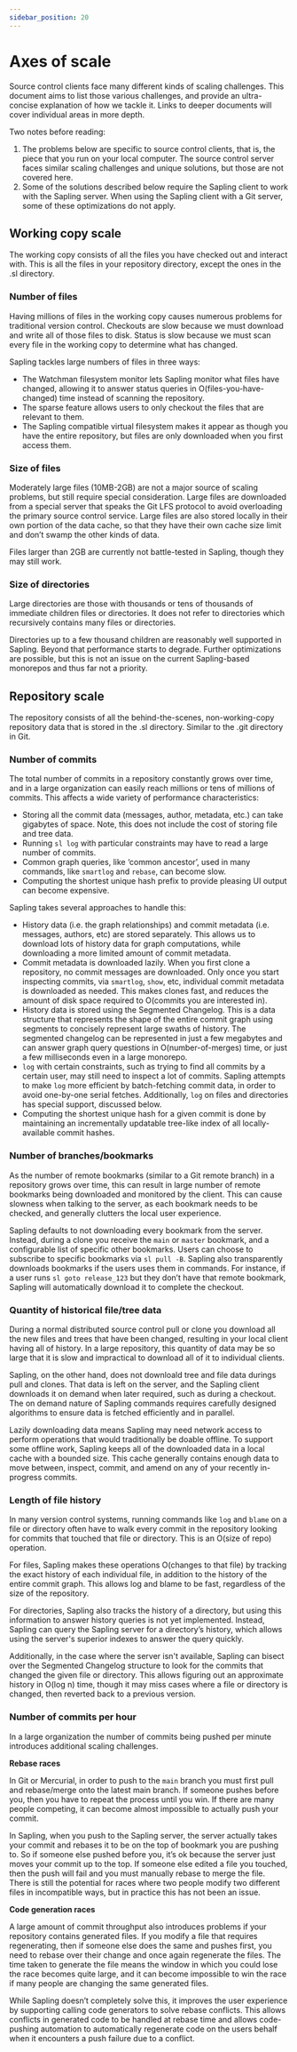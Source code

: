 ```yaml
---
sidebar_position: 20
---
```

# Axes of scale

Source control clients face many different kinds of scaling challenges.  This document aims to list those various challenges, and provide an ultra-concise explanation of how we tackle it.  Links to deeper documents will cover individual areas in more depth.

Two notes before reading:

1. The problems below are specific to source control clients, that is, the piece that you run on your local computer.  The source control server faces similar scaling challenges and unique solutions, but those are not covered here.
2. Some of the solutions described below require the Sapling client to work with the Sapling server.  When using the Sapling client with a Git server, some of these optimizations do not apply.

## Working copy scale

The working copy consists of all the files you have checked out and interact with.  This is all the files in your repository directory, except the ones in the .sl directory.

### Number of files

Having millions of files in the working copy causes numerous problems for traditional version control. Checkouts are slow because we must download and write all of those files to disk.  Status is slow because we must scan every file in the working copy to determine what has changed.

Sapling tackles large numbers of files in three ways:

* The Watchman filesystem monitor lets Sapling monitor what files have changed, allowing it to answer status queries in O(files-you-have-changed) time instead of scanning the repository.
* The sparse feature allows users to only checkout the files that are relevant to them.
* The Sapling compatible virtual filesystem makes it appear as though you have the entire repository, but files are only downloaded when you first access them.

### Size of files

Moderately large files (10MB-2GB) are not a major source of scaling problems, but still require special consideration.  Large files are downloaded from a special server that speaks the Git LFS protocol to avoid overloading the primary source control service.  Large files are also stored locally in their own portion of the data cache, so that they have their own cache size limit and don’t swamp the other kinds of data.

Files larger than 2GB are currently not battle-tested in Sapling, though they may still work.

### Size of directories

Large directories are those with thousands or tens of thousands of immediate children files or directories.  It does not refer to directories which recursively contains many files or directories.

Directories up to a few thousand children are reasonably well supported in Sapling. Beyond that performance starts to degrade.  Further optimizations are possible, but this is not an issue on the current Sapling-based monorepos and thus far not a priority.

## Repository scale

The repository consists of all the behind-the-scenes, non-working-copy repository data that is stored in the .sl directory. Similar to the .git directory in Git.

### Number of commits

The total number of commits in a repository constantly grows over time, and in a large organization can easily reach millions or tens of millions of commits.  This affects a wide variety of performance characteristics:

* Storing all the commit data (messages, author, metadata, etc.) can take gigabytes of space. Note, this does not include the cost of storing file and tree data.
* Running `sl log` with particular constraints may have to read a large number of commits.
* Common graph queries, like ‘common ancestor’, used in many commands, like `smartlog` and `rebase`, can become slow.
* Computing the shortest unique hash prefix to provide pleasing UI output can become expensive.

Sapling takes several approaches to handle this:

* History data (i.e. the graph relationships) and commit metadata (i.e. messages, authors, etc) are stored separately. This allows us to download lots of history data for graph computations, while downloading a more limited amount of commit metadata.
* Commit metadata is downloaded lazily. When you first clone a repository, no commit messages are downloaded. Only once you start inspecting commits, via `smartlog`, `show`, etc, individual commit metadata is downloaded as needed. This makes clones fast, and reduces the amount of disk space required to O(commits you are interested in).
* History data is stored using the Segmented Changelog. This is a data structure that represents the shape of the entire commit graph using segments to concisely represent large swaths of history.  The segmented changelog can be represented in just a few megabytes and can answer graph query questions in O(number-of-merges) time, or just a few milliseconds even in a large monorepo.
* `log` with certain constraints, such as trying to find all commits by a certain user, may still need to inspect a lot of commits.  Sapling attempts to make `log` more efficient by batch-fetching commit data, in order to avoid one-by-one serial fetches.  Additionally, `log` on files and directories has special support, discussed below.
* Computing the shortest unique hash for a given commit is done by maintaining an incrementally updatable tree-like index of all locally-available commit hashes.

### Number of branches/bookmarks

As the number of remote bookmarks (similar to a Git remote branch) in a repository grows over time, this can result in large number of remote bookmarks being downloaded and monitored by the client. This can cause slowness when talking to the server, as each bookmark needs to be checked, and generally clutters the local user experience.

Sapling defaults to not downloading every bookmark from the server. Instead, during a clone you receive the `main` or `master` bookmark, and a configurable list of specific other bookmarks.  Users can choose to subscribe to specific bookmarks via `sl pull -B`.  Sapling also transparently downloads bookmarks if the users uses them in commands. For instance, if a user runs `sl goto release_123` but they don’t have that remote bookmark, Sapling will automatically download it to complete the checkout.

### Quantity of historical file/tree data

During a normal distributed source control pull or clone you download all the new files and trees that have been changed, resulting in your local client having all of history. In a large repository, this quantity of data may be so large that it is slow and impractical to download all of it to individual clients.

Sapling, on the other hand, does not downloald tree and file data durings pull and clones. That data is left on the server, and the Sapling client downloads it on demand when later required, such as during a checkout.  The on demand nature of Sapling commands requires carefully designed algorithms to ensure data is fetched efficiently and in parallel.

Lazily downloading data means Sapling may need network access to perform operations that would traditionally be doable offline.  To support some offline work, Sapling keeps all of the downloaded data in a local cache with a bounded size.  This cache generally contains enough data to move between, inspect, commit, and amend on any of your recently in-progress commits.


### Length of file history

In many version control systems, running commands like `log` and `blame` on a file or directory often have to walk every commit in the repository looking for commits that touched that file or directory. This is an O(size of repo) operation.

For files, Sapling makes these operations O(changes to that file) by tracking the exact history of each individual file, in addition to the history of the entire commit graph.  This allows log and blame to be fast, regardless of the size of the repository.

For directories, Sapling also tracks the history of a directory, but using this information to answer history queries is not yet implemented. Instead, Sapling can query the Sapling server for a directory’s history, which allows using the server's superior indexes to answer the query quickly.

Additionally, in the case where the server isn't available, Sapling can bisect over the Segmented Changelog structure to look for the commits that changed the given file or directory. This allows figuring out an approximate history in O(log n) time, though it may miss cases where a file or directory is changed, then reverted back to a previous version.

### Number of commits per hour

In a large organization the number of commits being pushed per minute introduces additional scaling challenges.

**Rebase races**

In Git or Mercurial, in order to push to the `main` branch you must first pull and rebase/merge onto the latest main branch.  If someone pushes before you, then you have to repeat the process until you win. If there are many people competing, it can become almost impossible to actually push your commit.

In Sapling, when you push to the Sapling server, the server actually takes your commit and rebases it to be on the top of bookmark you are pushing to.  So if someone else pushed before you, it’s ok because the server just moves your commit up to the top.  If someone else edited a file you touched, then the push will fail and you must manually rebase to merge the file.  There is still the potential for races where two people modify two different files in incompatible ways, but in practice this has not been an issue.

**Code generation races**

A large amount of commit throughput also introduces problems if your repository contains generated files.  If you modify a file that requires regenerating, then if someone else does the same and pushes first, you need to rebase over their change and once again regenerate the files.  The time taken to generate the file means the window in which you could lose the race becomes quite large, and it can become impossible to win the race if many people are changing the same generated files.

While Sapling doesn’t completely solve this, it improves the user experience by supporting calling code generators to solve rebase conflicts.  This allows conflicts in generated code to be handled at rebase time and allows code-pushing automation to automatically regenerate code on the users behalf when it encounters a push failure due to a conflict.
